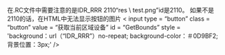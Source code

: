 在.RC文件中需要注意的是IDR_RRR 2110“res \\ test.png”id是2110。
如果不是2110的话，在HTML中无法显示按钮的图片
< input  type = “button”  class = “button”  value = “获取当前区域设备”  id = “GetBounds”  style = 'background：url（“IDR_RRR”）no-repeat; background-color：＃0D9BF2; 背景位置：3px;' /> 
